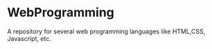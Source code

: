 # WebProgramming
A repository for several web programming languages like HTML,CSS, Javascript, etc.

